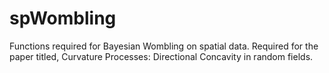 # spWombling
Functions required for Bayesian Wombling on spatial data. Required for the paper titled, Curvature Processes: Directional Concavity in random fields.
